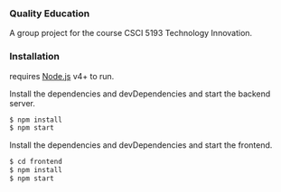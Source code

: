 ### Quality Education

A group project for the course CSCI 5193 Technology Innovation.

### Installation

requires [Node.js](https://nodejs.org/) v4+ to run.

Install the dependencies and devDependencies and start the backend server.

```sh
$ npm install
$ npm start
```

Install the dependencies and devDependencies and start the frontend.

```sh
$ cd frontend
$ npm install
$ npm start
```
